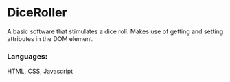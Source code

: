 # DiceRoller

A basic software that stimulates a dice roll.
Makes use of getting and setting attributes in the DOM element.

### Languages:

HTML, CSS, Javascript

